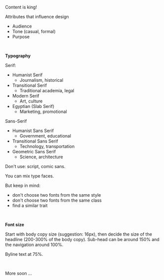 Content is king!

Attributes that influence design

  * Audience
  * Tone (casual, formal)
  * Purpose

<br />

**Typography**

Serif:

  * Humanist Serif
    * Journalism, historical
  * Transitional Serif
    * Traditional academia, legal
  * Modern Serif
    * Art, culture
  * Egyptian (Slab Serif)
    * Marketing, promotional

Sans-Serif

  * Humanist Sans Serif
    * Government, educational
  * Transitional Sans Serif
    * Technology, transportation
  * Geometric Sans Serif
    * Science, architecture

Don't use: script, comic sans.

You can mix type faces.

But keep in mind:

  * don't choose two fonts from the same style
  * don't choose two fonts from the same class
  * find a similar trait

<br />

**Font size**

Start with body copy size (suggestion: 16px), then decide the size of the headline (200-300% of the body copy). Sub-head can be around 150% and the navigation around 100%.

Byline text at 75%.

<br />

More soon ...
